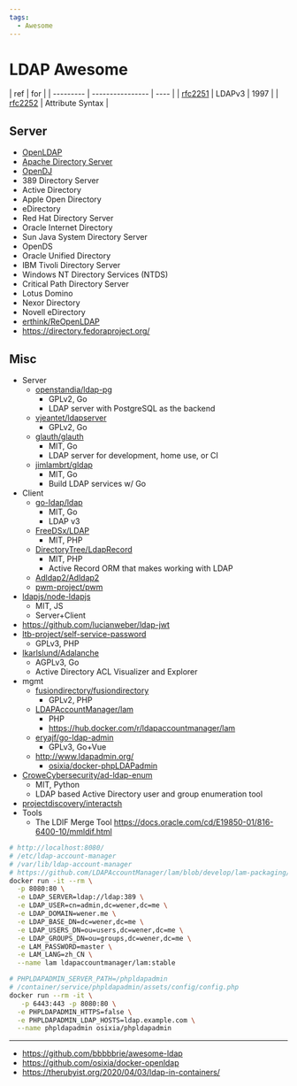 ```yaml
---
tags:
  - Awesome
---
```


# LDAP Awesome

| ref       | for              |
| --------- | ---------------- | ---- |
| [rfc2251] | LDAPv3           | 1997 |
| [rfc2252] | Attribute Syntax |

[rfc2252]: https://www.rfc-editor.org/rfc/rfc2252
[rfc2251]: https://www.rfc-editor.org/rfc/rfc2251

## Server

- [OpenLDAP](./openldap.md)
- [Apache Directory Server](./apacheds.md)
- [OpenDJ](https://github.com/OpenIdentityPlatform/OpenDJ)
- 389 Directory Server
- Active Directory
- Apple Open Directory
- eDirectory
- Red Hat Directory Server
- Oracle Internet Directory
- Sun Java System Directory Server
- OpenDS
- Oracle Unified Directory
- IBM Tivoli Directory Server
- Windows NT Directory Services (NTDS)
- Critical Path Directory Server
- Lotus Domino
- Nexor Directory
- Novell eDirectory
- [erthink/ReOpenLDAP](https://github.com/erthink/ReOpenLDAP)
- https://directory.fedoraproject.org/

## Misc

- Server
  - [openstandia/ldap-pg](https://github.com/openstandia/ldap-pg)
    - GPLv2, Go
    - LDAP server with PostgreSQL as the backend
  - [vjeantet/ldapserver](https://github.com/vjeantet/ldapserver)
    - GPLv2, Go
  - [glauth/glauth](https://github.com/glauth/glauth)
    - MIT, Go
    - LDAP server for development, home use, or CI
  - [jimlambrt/gldap](https://github.com/jimlambrt/gldap)
    - MIT, Go
    - Build LDAP services w/ Go
- Client
  - [go-ldap/ldap](https://github.com/go-ldap/ldap)
    - MIT, Go
    - LDAP v3
  - [FreeDSx/LDAP](https://github.com/FreeDSx/LDAP)
    - MIT, PHP
  - [DirectoryTree/LdapRecord](https://github.com/DirectoryTree/LdapRecord)
    - MIT, PHP
    - Active Record ORM that makes working with LDAP
  - [Adldap2/Adldap2](https://github.com/Adldap2/Adldap2)
  - [pwm-project/pwm](https://github.com/pwm-project/pwm)
- [ldapjs/node-ldapjs](https://github.com/ldapjs/node-ldapjs)
  - MIT, JS
  - Server+Client
- https://github.com/lucianweber/ldap-jwt
- [ltb-project/self-service-password](https://github.com/ltb-project/self-service-password)
  - GPLv3, PHP
- [lkarlslund/Adalanche](https://github.com/lkarlslund/Adalanche)
  - AGPLv3, Go
  - Active Directory ACL Visualizer and Explorer
- mgmt
  - [fusiondirectory/fusiondirectory](https://github.com/fusiondirectory/fusiondirectory)
    - GPLv2, PHP
  - [LDAPAccountManager/lam](https://github.com/LDAPAccountManager/lam)
    - PHP
    - https://hub.docker.com/r/ldapaccountmanager/lam
  - [eryajf/go-ldap-admin](https://github.com/eryajf/go-ldap-admin)
    - GPLv3, Go+Vue
  - http://www.ldapadmin.org/
    - [osixia/docker-phpLDAPadmin](https://github.com/osixia/docker-phpLDAPadmin)
- [CroweCybersecurity/ad-ldap-enum](https://github.com/CroweCybersecurity/ad-ldap-enum)
  - MIT, Python
  - LDAP based Active Directory user and group enumeration tool
- [projectdiscovery/interactsh](https://github.com/projectdiscovery/interactsh)
- Tools
  - The LDIF Merge Tool https://docs.oracle.com/cd/E19850-01/816-6400-10/mmldif.html

```bash
# http://localhost:8080/
# /etc/ldap-account-manager
# /var/lib/ldap-account-manager
# https://github.com/LDAPAccountManager/lam/blob/develop/lam-packaging/docker/.env
docker run -it --rm \
  -p 8080:80 \
  -e LDAP_SERVER=ldap://ldap:389 \
  -e LDAP_USER=cn=admin,dc=wener,dc=me \
  -e LDAP_DOMAIN=wener.me \
  -e LDAP_BASE_DN=dc=wener,dc=me \
  -e LDAP_USERS_DN=ou=users,dc=wener,dc=me \
  -e LDAP_GROUPS_DN=ou=groups,dc=wener,dc=me \
  -e LAM_PASSWORD=master \
  -e LAM_LANG=zh_CN \
  --name lam ldapaccountmanager/lam:stable

# PHPLDAPADMIN_SERVER_PATH=/phpldapadmin
# /container/service/phpldapadmin/assets/config/config.php
docker run --rm -it \
   -p 6443:443 -p 8080:80 \
  -e PHPLDAPADMIN_HTTPS=false \
  -e PHPLDAPADMIN_LDAP_HOSTS=ldap.example.com \
  --name phpldapadmin osixia/phpldapadmin
```

---

- https://github.com/bbbbbrie/awesome-ldap
- https://github.com/osixia/docker-openldap
- https://therubyist.org/2020/04/03/ldap-in-containers/
